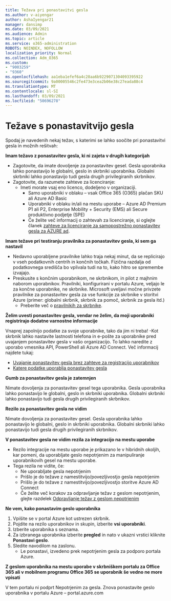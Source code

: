 ```yaml
---
title: Težava pri ponastavitvi gesla
ms.author: v-aiyengar
author: AshaIyengar21
manager: dansimp
ms.date: 03/09/2021
ms.audience: Admin
ms.topic: article
ms.service: o365-administration
ROBOTS: NOINDEX, NOFOLLOW
localization_priority: Normal
ms.collection: Adm_O365
ms.custom:
- "9003259"
- "9360"
ms.openlocfilehash: aa1eba1efef6a4c28aa6b9229071304093395922
ms.sourcegitcommit: 9a00005546c2fe473e3cea2b06e38c27eada88c4
ms.translationtype: MT
ms.contentlocale: sl-SI
ms.lasthandoff: 03/09/2021
ms.locfileid: "50696278"
---
```

# <a name="problems-resetting-password"></a>Težave s ponastavitvijo gesla

Spodaj je navedenih nekaj težav, s katerimi se lahko soočite pri ponastavitvi gesla in možnih rešitvah:

**Imam težavo z ponastavitev gesla, ki ni zajeta v drugih kategorijah**

- Zagotovite, da imate dovoljenje za ponastavitev gesel. Gesla uporabnika lahko ponastavijo le globalni, geslo in skrbniki uporabnika. Globalni skrbniki lahko ponastavijo tudi gesla drugih privilegiranih skrbnikov.
- Zagotovite, da razumete zahteve za licenciranje:
    - Imeti morate vsaj eno licenco, dodeljeno v organizaciji.
        - Samo uporabniki v oblaku – vsak Office 365 (O365) plačan SKU ali Azure AD Basic
        - Uporabniki v oblaku in/ali na mestu uporabe – Azure AD Premium P1 ali P2, Enterprise Mobility + Security (EMS) ali Secure produktivno podjetje (SPE)
        - Če želite več informacij o zahtevah za licenciranje, si oglejte članek [zahteve za licenciranje za samopostrežno ponastavitev gesla za AZURE ad](https://docs.microsoft.com/azure/active-directory/active-directory-passwords-licensing?WT.mc_id=Portal-Microsoft_Azure_Support).

**Imam težave pri testiranju pravilnika za ponastavitev gesla, ki sem ga nastavil**

- Nedavno uporabljene pravilnike lahko traja nekaj minut, da se replicirajo v vseh podatkovnih centrih in končnih točkah. Fizična razdalja od podatkovnega središča bo vplivala tudi na to, kako hitro se spremembe izvajajo.
- Preskusite s končnim uporabnikom, ne skrbnikom, in pilot z majhnim naborom uporabnikov. Pravilniki, konfigurirani v portalu Azure, veljajo le za končne uporabnike, ne skrbnike. Microsoft uveljavi močne privzete pravilnike za ponastavitev gesla za vse funkcije za skrbnike v storitvi Azure (primer: globalni skrbnik, skrbnik za pomoč, skrbnik za gesla itd.)
    - Preberite več o [pravilnikih za skrbnike](https://docs.microsoft.com/azure/active-directory/active-directory-passwords-policy?WT.mc_id=Portal-Microsoft_Azure_Support#administrator-password-policy-differences).

**Želim uvesti ponastavitev gesla, vendar ne želim, da moji uporabniki registrirajo dodatne varnostne informacije**

Vnaprej zapolnijo podatke za svoje uporabnike, tako da jim ni treba! -Kot skrbnik lahko nastavite lastnosti telefona in e-pošte za uporabnike pred uvajanjem ponastavitev gesla v vašo organizacijo. To lahko naredite z uporabo vmesnika API, PowerShell ali Azure AD Connect. Več informacij najdete tukaj:
- [Uvajanje ponastavitev gesla brez zahteve za registracijo uporabnikov](https://docs.microsoft.com/azure/active-directory/active-directory-passwords-policy?WT.mc_id=Portal-Microsoft_Azure_Support#administrator-password-policy-differences)
- [Katere podatke uporablja ponastavitev gesla](https://docs.microsoft.com/azure/active-directory/active-directory-passwords-data?WT.mc_id=Portal-Microsoft_Azure_Support)

**Gumb za ponastavitev gesla je zatemnjen**

Nimate dovoljenja za ponastavitev gesel tega uporabnika. Gesla uporabnika lahko ponastavijo le globalni, geslo in skrbniki uporabnika. Globalni skrbniki lahko ponastavijo tudi gesla drugih privilegiranih skrbnikov.

**Rezilo za ponastavitev gesla ne vidim**

Nimate dovoljenja za ponastavitev gesel. Gesla uporabnika lahko ponastavijo le globalni, geslo in skrbniki uporabnika. Globalni skrbniki lahko ponastavijo tudi gesla drugih privilegiranih skrbnikov.

**V ponastavitev gesla ne vidim rezila za integracijo na mestu uporabe**

- Rezilo integracije na mestu uporabe je prikazano le v hibridnih okoljih, kar pomeni, da uporabljate geslo nepotrjenim za manipuliranje uporabnikovih gesel na mestu uporabe.
- Tega rezila ne vidite, če:
    - Ne uporabljate gesla nepotrjenim
    - Prišlo je do težave z namestitvijo/povezljivostjo gesla nepotrjenim
    - Prišlo je do težave z namestitvijo/povezljivostjo storitve Azure AD Connect
    - Če želite več korakov za odpravljanje težav z geslom nepotrjenim, glejte razdelek [Odpravljanje težav z geslom nepotrjenim](https://docs.microsoft.com/azure/active-directory/active-directory-passwords-data?WT.mc_id=Portal-Microsoft_Azure_Support)

**Ne vem, kako ponastavim geslo uporabnika**

1. Vpišite se v portal Azure kot ustrezen skrbnik.
1. Pojdite na rezilo uporabnikov in skupin, izberite **vsi uporabniki**.
1. Izberite uporabnika s seznama.
1. Za izbranega uporabnika izberite **pregled** in nato v ukazni vrstici kliknite **Ponastavi geslo**.
1. Sledite navodilom na zaslonu.
    - Le ponastavi, izvedeno prek nepotrjenim gesla za podporo portala Azure.

**Z geslom uporabnika na mestu uporabe v skrbniškem portalu za Office 365 ali v mobilnem programu Office 365 se uporabnik še vedno ne more vpisati**

V tem portalu ni podprt Nepotrjenim za gesla. Znova ponastavite geslo uporabnika v portalu Azure – portal.azure.com


